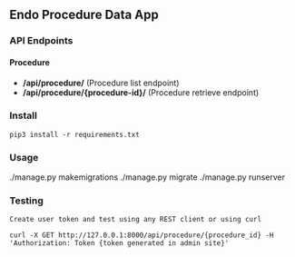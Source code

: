 ## Endo Procedure Data App


### API Endpoints

#### Procedure

* **/api/procedure/** (Procedure list endpoint)
* **/api/procedure/{procedure-id}/** (Procedure retrieve endpoint)

### Install 

    pip3 install -r requirements.txt

### Usage

   ./manage.py makemigrations
   ./manage.py migrate 
   ./manage.py runserver

### Testing

    Create user token and test using any REST client or using curl

    curl -X GET http://127.0.0.1:8000/api/procedure/{procedure_id} -H 'Authorization: Token {token generated in admin site}'

    

